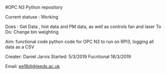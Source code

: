 #OPC N3 Python repository 

Current statuse : Working

Does : Get Data , hist data and PM data, as well as controls fan and laser
To Do: Change bin weighting

Aim: functional code python code for OPC N3 to run on RPI3, logging all data as a CSV 

Creater: Daniel Jarvis
Started: 5/3/2019 
Fucntional 18/3/2019

Email: ee18dj@leeds.ac.uk
